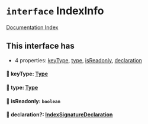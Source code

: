 # `interface` IndexInfo

[Documentation Index](../README.md)

## This interface has

- 4 properties:
[keyType](#-keytype-type),
[type](#-type-type),
[isReadonly](#-isreadonly-boolean),
[declaration](#-declaration-indexsignaturedeclaration)


#### 📄 keyType: [Type](../private.interface.Type/README.md)



#### 📄 type: [Type](../private.interface.Type/README.md)



#### 📄 isReadonly: `boolean`



#### 📄 declaration?: [IndexSignatureDeclaration](../private.interface.IndexSignatureDeclaration/README.md)



